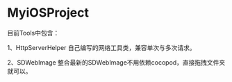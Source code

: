 # MyiOSProject

目前Tools中包含：

1、HttpServerHelper 自己编写的网络工具类，兼容单次与多次请求。

2、SDWebImage 整合最新的SDWebImage不用依赖cocopod，直接拖拽文件夹就可以。

